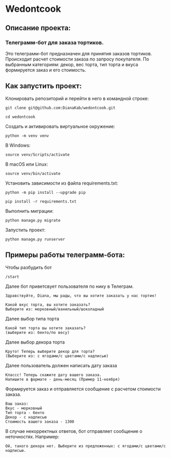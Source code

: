 # Wedontcook

## Описание проекта:
### Телеграмм-бот для заказа тортиков.
Это телеграмм-бот предназначен для принятия заказов тортиков. Происходит расчет стоимости заказа по запросу покупателя. 
По выбранным категориям: декор, вес торта, тип торта и вкуса формируется заказ и его стоимость.

## Как запустить проект:

Клонировать репозиторий и перейти в него в командной строке:

```
git clone git@github.com:DianaKab/wedontcook.git
```

```
cd wedontcook
```

Cоздать и активировать виртуальное окружение:

```
python -m venv venv
```
В Windows:
```
source venv/Scripts/activate
```
В macOS или Linux:
```
source venv/bin/activate
```
Установить зависимости из файла requirements.txt:

```
python -m pip install --upgrade pip
```

```
pip install -r requirements.txt
```

Выполнить миграции:

```
python manage.py migrate
```

Запустить проект:

```
python manage.py runserver
```

## Примеры работы телеграмм-бота:

Чтобы разбудить бот 

```
/start
```
Далее бот приветсвует пользователя по нику в Телеграм.

```
Здравствуйте, Diana, мы рады, что вы хотите заказать у нас тортик!
```
```
Какой вкус торта, вы хотите заказать? 
Выберите из: морковный/ванильный/шоколадный
```
Далее выбор типа торта
```
Какой тип торта вы хотите заказать? 
(выберите из: бенто/по весу)
```
Далее выбор декора торта
```
Круто! Теперь выберите декор для торта? 
(Выберите из: с ягодами/с цветами/с надписью)
```
Далее пользователь должен написать дату заказа
```
Классс! Теперь скажите дату вашего заказа.
Напишите в формате - день-месяц (Пример 11-ноября)
```
Формируется заказ и отправляется сообщение с расчетом стоимости заказа.
```
Ваш заказ:
Вкус - морковный
Тип торта - бенто
Декор - с надписью
Стоимость вашего заказа - 1300
```
В случае некорректных ответов, бот отправляет сообщение о неточностях.
Например:
```
Ой, такого декора нет. Выберите из предложенных: с ягодами/с цветами/с надписью.
```
